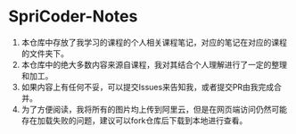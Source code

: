 # SpriCoder-Notes
1. 本仓库中存放了我学习的课程的个人相关课程笔记，对应的笔记在对应的课程的文件夹下。
2. 本仓库中的绝大多数内容来源自课程，我对其结合个人理解进行了一定的整理和加工。
3. 如果内容上有任何不妥，可以提交Issues来告知我，或者提交PR由我完成合并。
4. 为了方便阅读，我将所有的图片均上传到阿里云，但是在网页端访问仍然可能存在加载失败的问题，建议可以fork仓库后下载到本地进行查看。
